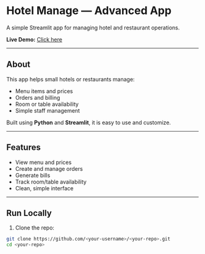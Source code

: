 # Hotel Manage — Advanced App

A simple Streamlit app for managing hotel and restaurant operations.

**Live Demo:** [Click here](https://hotel-manage-advance---app-t5nxk3iyb3e3qyummtmrvz.streamlit.app/)

---

## About
This app helps small hotels or restaurants manage:

- Menu items and prices  
- Orders and billing  
- Room or table availability  
- Simple staff management  

Built using **Python** and **Streamlit**, it is easy to use and customize.

---

## Features
- View menu and prices  
- Create and manage orders  
- Generate bills  
- Track room/table availability  
- Clean, simple interface

---

## Run Locally
1. Clone the repo:
```bash
git clone https://github.com/<your-username>/<your-repo>.git
cd <your-repo>
